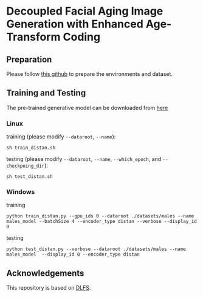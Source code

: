 # Decoupled Facial Aging Image Generation with Enhanced Age-Transform Coding



## Preparation

Please follow [this github](https://github.com/royorel/Lifespan_Age_Transformation_Synthesis) to prepare the environments and dataset.

## Training and Testing 

The pre-trained generative model can be downloaded from [here](https://drive.google.com/file/d/1vbkm4r_PK__bKhmhg61WOd4CX5aeXUhc/view?usp=sharing)

### Linux
training (please modify `--dataroot`, `--name`):
```
sh train_distan.sh
```
testing (please modify `--dataroot`, `--name`, `--which_epoch`, and `--checkpoing_dir`):
```
sh test_distan.sh
```

### Windows
training
```
python train_distan.py --gpu_ids 0 --dataroot ./datasets/males --name males_model --batchSize 4 --encoder_type distan --verbose --display_id 0
```

testing
```
python test_distan.py --verbose --dataroot ./datasets/males --name males_model  --display_id 0 --encoder_type distan 
```

## Acknowledgements

This repository is based on [DLFS](https://github.com/SenHe/DLFS).
